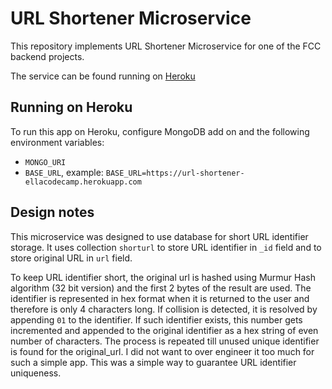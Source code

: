# URL Shortener Microservice

This repository implements URL Shortener Microservice for one of the FCC backend projects.

The service can be found running on [Heroku](https://url-shortener-ellacodecamp.herokuapp.com)

## Running on Heroku

To run this app on Heroku, configure MongoDB add on and the following environment variables:

* ```MONGO_URI```
* ```BASE_URL```, example: ```BASE_URL=https://url-shortener-ellacodecamp.herokuapp.com```

## Design notes

This microservice was designed to use database for short URL identifier storage. It uses collection ```shorturl```
to store URL identifier in ```_id``` field and to store original URL in ```url``` field.

To keep URL identifier short, the original url is hashed using Murmur Hash algorithm (32 bit version) and the first
2 bytes of the result are used. The identifier is represented in hex format when it is returned to the user and therefore
is only 4 characters long. If collision is detected, it is resolved by appending ```01``` to the identifier. If such identifier
exists, this number gets incremented and appended to the original identifier as a hex string of even number of characters. The
process is repeated till unused unique identifier is found for the original_url.
I did not want to over engineer it too much for such a simple app. This was a simple way to guarantee URL identifier uniqueness.

